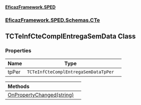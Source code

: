 #### [EficazFramework.SPED](EficazFrameworkSPED.md 'EficazFramework SPED')
### [EficazFramework.SPED.Schemas.CTe](EficazFramework.SPED.Schemas.CTe.md 'EficazFramework.SPED.Schemas.CTe')

## TCTeInfCteComplEntregaSemData Class
### Properties

| Name | Type | |
| :--- | :---: | :--- |
| tpPer | `TCTeInfCteComplEntregaSemDataTpPer` |  |

| Methods | |
| :--- | :--- |
| [OnPropertyChanged(string)](EficazFramework.SPED.Schemas.CTe/TCTeInfCteComplEntregaSemData/OnPropertyChanged(string).md 'EficazFramework.SPED.Schemas.CTe.TCTeInfCteComplEntregaSemData.OnPropertyChanged(string)') | |
